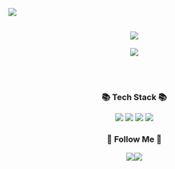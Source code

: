 <img src="https://capsule-render.vercel.app/api?type=waving&color=FBBAD4&height=150&section=header&text=%20leehyejun&fontSize=80&fontColor=494849" /><br><br>
<p align ="center">
<img src="https://github-readme-stats.vercel.app/api/top-langs/?username=04-5h&layout=compact"><br><br>
<img src="https://github-readme-stats.vercel.app/api?username=04-5h&show_icons=true"></p><br><br>
<h3 align="center">📚 Tech Stack 📚</h3>
<p align ="center">
  <img src="https://img.shields.io/badge/Java-007396?style=flat&logo=openjdk&logoColor=white"/></a>
  <img src="https://img.shields.io/badge/Mysql-E6B91E?style=flat&logo=MySql&logoColor=white"/></a>
  <img src="https://img.shields.io/badge/HTML-E34F26?style=flat&logo=html5&logoColor=white"/>
  <img src="https://img.shields.io/badge/CSS-1572B6?style=flat&logo=css3&logoColor=white"/>
  </p>


<h3 align="center">🌈 Follow Me 🌈</h3>
<p align ="center">
  <a href="https://www.instagram.com/05.4h/"><img src="https://img.shields.io/badge/Instagram-E4405F?style=flat-square&logo=Instagram&logoColor=white></a>&nbsp
  <a href="mailto:lhg0004@gmail.com"><img src="https://img.shields.io/badge/Gmail-d14836?style=flat-square&logo=Gmail&logoColor=white&link=kimhyein7110@gmail.com"/></a>
</p>
